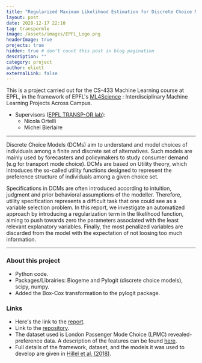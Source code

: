 ```yaml
---
title: "Regularized Maximum Likelihood Estimation for Discrete Choice Models"
layout: post
date: 2020-12-17 22:10
tag: transpormle
image: /assets/images/EPFL_Logo.png
headerImage: true
projects: true
hidden: true # don't count this post in blog pagination
description: ""
category: project
author: eliott
externalLink: false
---
```


This is a project carried out for the CS-433 Machine Learning course at EPFL, in the framework of EPFL's [ML4Science](https://www.epfl.ch/labs/mlo/ml4science/) : Interdisciplinary Machine Learning Projects Across Campus.
* Supervisors ([EPFL TRANSP-OR lab](https://www.epfl.ch/labs/transp-or/)):
  * Nicola Ortelli
  * Michel Bierlaire

---

Discrete Choice Models (DCMs) aim to understand and model choices of individuals among a finite and discrete set of alternatives. Such models are mainly used by forecasters and policymakers to study consumer demand (e.g for transport mode choice). DCMs are based on Utility theory, which introduces the so-called utility functions designed to represent the preference structure of individuals among a given choice set.  
  
Specifications in DCMs are often introduced according to intuition, judgment and prior behavioral assumptions of the modeller. Therefore, utility specification represents a difficult task that one could see as a variable selection problem.
In this report, we investigate an automatized approach by introducing a regularization term in the likelihood function, aiming to push towards zero the parameters associated with the least relevant explanatory variables. Finally, the most penalized variables are discarded from the model with the expectation of not loosing too much information.  

---

### About this project
* Python code.
* Packages/Librairies: Biogeme and Pylogit (discrete choice models), scipy, numpy.
* Added the Box-Cox transformation to the pylogit package.


### Links
* Here's the link to the [report](https://github.com/EliottZemour/cs-433-project-2-lpmc_dcm/raw/main/ML_Project_2.pdf). 
* Link to the [repository](https://github.com/EliottZemour/cs-433-project-2-lpmc_dcm).
* The dataset used is London Passenger Mode Choice (LPMC) revealed-preference data. A description of the features can be found [here](https://transp-or.epfl.ch/documents/technicalReports/CS_LPMC.pdf).
* Full details of the framework, dataset, and the models it was used to develop are given in [Hillel et al. (2018)](https://doi.org/10.1680/jsmic.17.00018).